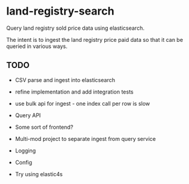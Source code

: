 # land-registry-search

Query land registry sold price data using elasticsearch.

The intent is to ingest the land registry price paid data so that it can be
queried in various ways.

## TODO

* CSV parse and ingest into elasticsearch
 * refine implementation and add integration tests
 * use bulk api for ingest - one index call per row is slow

* Query API

* Some sort of frontend?

* Multi-mod project to separate ingest from query service

* Logging

* Config

* Try using elastic4s

